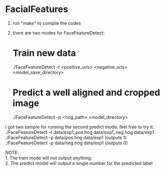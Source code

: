 FacialFeatures
==============

1. run "make" to compile the codes <br />
2. there are two modes for FaceFeatureDetect:

   	 # Train new data <br />
   	 ./FaceFeatureDetect -t <positive_urls> <negative_urls> <model_save_directory>

	 # Predict a well aligned and cropped image <br />
	 ./FaceFeatureDetect -p  <hog_path> <model_directory>


I got two sample for running the second predict mode, feel free to try it: <br />
  ./FaceFeatureDetect -t data/exp1_pos.hog data/exp1_neg.hog data/exp1
  ./FaceFeatureDetect -p data/pos.hog data/exp1 (outputs 1)
  ./FaceFeatureDetect -p data/neg.hog data/exp1 (outputs 0)

NOTE: <br />
	1. The train mode will not output anything. <br />
	2. The predict model will output a single number for the predicted label <br />


